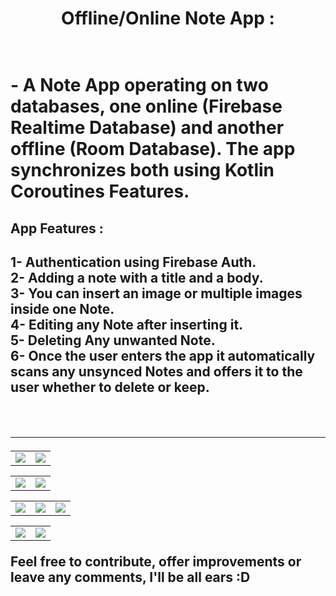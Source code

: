 <h1 align = "center" >Offline/Online Note App : <h1/>
<br>
- A Note App operating on two databases, one online (Firebase Realtime Database)
 and another offline (Room Database). The app synchronizes both using Kotlin Coroutines Features. 
 

<h2>App Features :<h2/>
1- Authentication using Firebase Auth. <br>
2- Adding a note with a title and a body. <br>
3- You can insert an image or multiple images inside one Note. <br>
4- Editing any Note after inserting it. <br>
5- Deleting Any unwanted Note. <br>
6- Once the user enters the app it automatically scans any unsynced Notes and offers it to the user whether to delete or keep.  <br>


<br> <hr>
<table align="center">
  <tr>
    <td> 
      <img src ="https://user-images.githubusercontent.com/54005330/222503625-02bdb4bf-98f7-47ed-b8d7-ee48e46070d8.PNG"/>
    </td>
    <td>
      <img src ="https://user-images.githubusercontent.com/54005330/222503680-15641c2b-0fb3-44f0-bf44-6d7a4ea37c55.PNG"/>
    </td>
  </tr>

</table>

<table align="center">
  <tr>
    <td> 
      <img src ="https://user-images.githubusercontent.com/54005330/222503752-d4cae149-7c48-487b-b85c-27037fae4b5c.PNG"/>
    </td>
    <td> 
      <img src ="https://user-images.githubusercontent.com/54005330/222504232-d91c56b5-a262-40fc-8f98-7e8df3d6c717.PNG"/>
    </td>
  </tr>
</table>

<table align="center">
  <tr>
    <td> 
      <img src ="https://user-images.githubusercontent.com/54005330/222503956-05930286-50f3-4e07-ad17-93afe2f39aee.PNG"/>
    </td>
    <td>
      <img src ="https://user-images.githubusercontent.com/54005330/222504037-91e3e8eb-4ddc-4d29-b24b-c03bb999259e.PNG"/>
    </td>
    <td>
      <img src ="https://user-images.githubusercontent.com/54005330/222503819-7d0bbda1-072c-4c00-bf47-269930fdd9ea.PNG"/>
    </td>
  </tr>

</table>

<table align="center">
  <tr>
    <td>
      <img src ="https://user-images.githubusercontent.com/54005330/222504273-b3cffd38-a6f2-4591-9a86-808d3e3675e7.PNG"/>
    </td>
    <td>
      <img src ="https://user-images.githubusercontent.com/54005330/222504334-49fc4c2e-d7ff-4d00-9a07-61284d509933.PNG"/>
    </td>
  </tr>

</table>

Feel free to contribute, offer improvements or leave any comments, I'll be all ears :D
